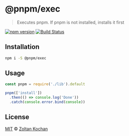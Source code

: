 # @pnpm/exec

> Executes pnpm. If pnpm is not installed, installs it first

<!--@shields('npm', 'travis')-->
[![npm version](https://img.shields.io/npm/v/@pnpm/exec.svg)](https://www.npmjs.com/package/@pnpm/exec) [![Build Status](https://img.shields.io/travis/pnpm/exec/master.svg)](https://travis-ci.org/pnpm/exec)
<!--/@-->

## Installation

```sh
npm i -S @pnpm/exec
```

## Usage

```ts
const pnpm = require('./lib').default

pnpm(['install'])
  .then(() => console.log('Done'))
  .catch(console.error.bind(console))
```

## License

[MIT](./LICENSE) © [Zoltan Kochan](https://www.kochan.io/)
